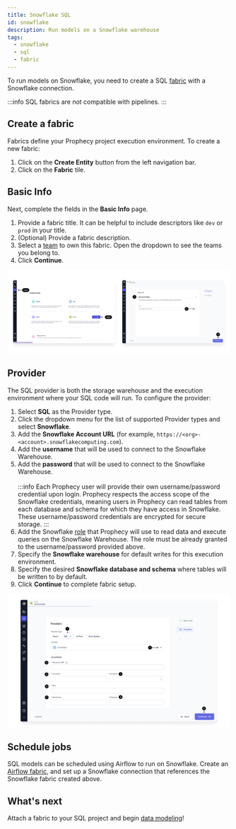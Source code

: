 ```yaml
---
title: Snowflake SQL
id: snowflake
description: Run models on a Snowflake warehouse
tags:
  - snowflake
  - sql
  - fabric
---
```


To run models on Snowflake, you need to create a SQL [fabric](docs/getting-started/concepts/fabrics.md) with a Snowflake connection.

:::info
SQL fabrics are not compatible with pipelines.
:::

## Create a fabric

Fabrics define your Prophecy project execution environment. To create a new fabric:

1. Click on the **Create Entity** button from the left navigation bar.
1. Click on the **Fabric** tile.

## Basic Info

Next, complete the fields in the **Basic Info** page.

1. Provide a fabric title. It can be helpful to include descriptors like `dev` or `prod` in your title.
1. (Optional) Provide a fabric description.
1. Select a [team](/administration/teams-users/team-based-access) to own this fabric. Open the dropdown to see the teams you belong to.
1. Click **Continue**.

![SFBasicInfo](./img/SnowflakeFabric1.png)

## Provider

The SQL provider is both the storage warehouse and the execution environment where your SQL code will run. To configure the provider:

1. Select **SQL** as the Provider type.
1. Click the dropdown menu for the list of supported Provider types and select **Snowflake**.
1. Add the **Snowflake Account URL** (for example, `https://<org>-<account>.snowflakecomputing.com`).
1. Add the **username** that will be used to connect to the Snowflake Warehouse.
1. Add the **password** that will be used to connect to the Snowflake Warehouse. <br/><br/>
   :::info
   Each Prophecy user will provide their own username/password credential upon login. Prophecy respects the access scope of the Snowflake credentials, meaning users in Prophecy can read tables from each database and schema for which they have access in Snowflake. These username/password credentials are encrypted for secure storage.
   :::
1. Add the Snowflake [role](https://docs.snowflake.com/en/user-guide/security-access-control-overview#roles) that Prophecy will use to read data and execute queries on the Snowflake Warehouse. The role must be already granted to the username/password provided above.
1. Specify the **Snowflake warehouse** for default writes for this execution environment.
1. Specify the desired **Snowflake database and schema** where tables will be written to by default.
1. Click **Continue** to complete fabric setup.

![SFProvider](./img/SnowflakeFabric2.png)

## Schedule jobs

SQL models can be scheduled using Airflow to run on Snowflake. Create an [Airflow fabric](docs/administration/fabrics/airflow-fabrics/airflow-fabrics.md), and set up a Snowflake connection that references the Snowflake fabric created above.

## What's next

Attach a fabric to your SQL project and begin [data modeling](/engineers/models)!
